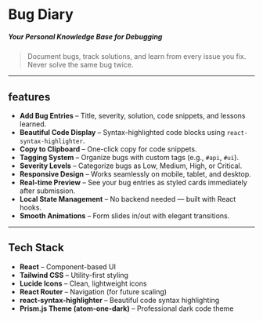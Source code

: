 # Bug Diary

##### Your Personal Knowledge Base for Debugging

> Document bugs, track solutions, and learn from every issue you fix. Never solve the same bug twice.


---

## features

- **Add Bug Entries** – Title, severity, solution, code snippets, and lessons learned.
- **Beautiful Code Display** – Syntax-highlighted code blocks using `react-syntax-highlighter`.
- **Copy to Clipboard** – One-click copy for code snippets.
- **Tagging System** – Organize bugs with custom tags (e.g., `#api`, `#ui`).
- **Severity Levels** – Categorize bugs as Low, Medium, High, or Critical.
- **Responsive Design** – Works seamlessly on mobile, tablet, and desktop.
- **Real-time Preview** – See your bug entries as styled cards immediately after submission.
- **Local State Management** – No backend needed — built with React hooks.
- **Smooth Animations** – Form slides in/out with elegant transitions.

---

## Tech Stack

- **React** – Component-based UI
- **Tailwind CSS** – Utility-first styling
- **Lucide Icons** – Clean, lightweight icons
- **React Router** – Navigation (for future scaling)
- **react-syntax-highlighter** – Beautiful code syntax highlighting
- **Prism.js Theme (atom-one-dark)** – Professional dark code theme
